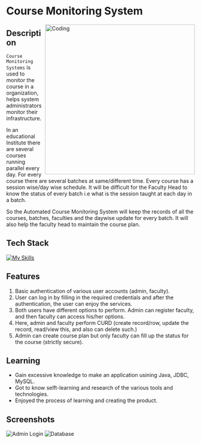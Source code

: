 # Course Monitoring System

<img align="right" alt="Coding" width="400" src="https://user-images.githubusercontent.com/76105799/193437482-ca30d43e-4da0-43d2-8123-97941007b6e1.png">

## Description

`Course Monitoring Systems` is used to monitor the course in a organization, helps system administrators monitor their infrastructure.

In an educational Institute there are several courses running parallel every day. For every course there are several batches at same/different time. Every course has a session wise/day wise schedule. It will be difficult for the Faculty Head to know the status of every batch i.e what is the session taught at each day in a batch.

So the Automated Course Monitoring System will keep the records of all the courses, batches, faculties and the daywise update for every batch. It will also help the faculty head to maintain the course plan.

## Tech Stack

[![My Skills](https://skillicons.dev/icons?i=java,spring,mysql,powershell,git,github)](http://sanajitjana.github.io/)

## Features

1. Basic authentication of various user accounts (admin, faculty).
2. User can log in by filling in the required credentials and after the authentication, the user can enjoy the services.
3. Both users have different options to perform. Admin can register faculty, and then faculty can access his/her options.
4. Here, admin and faculty perform CURD (create record/row, update the record, read/view this, and also can delete such.)
5. Admin can create course plan but only faculty can fill up the status for the course (strictly secure).

## Learning

- Gain excessive knowledge to make an application usining Java, JDBC, MySQL.
- Got to know selft-learning and research of the various tools and technologies.
- Enjoyed the process of learning and creating the product.

## Screenshots

![Admin Login](https://user-images.githubusercontent.com/76105799/193438208-c53e6eaa-25d2-4e64-8aa0-cf1ced5ce656.png)
![Database](https://user-images.githubusercontent.com/76105799/193437820-57921009-d8ce-48b5-a9e3-2511413870ab.png)

